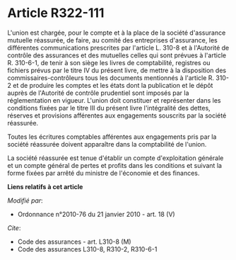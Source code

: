 # Article R322-111

L'union est chargée, pour le compte et à la place de la société d'assurance mutuelle réassurée, de faire, au comité des
entreprises d'assurance, les différentes communications prescrites par l'article L. 310-8 et à l'Autorité de contrôle des
assurances et des mutuelles celles qui sont prévues à l'article R. 310-6-1, de tenir à son siège les livres de comptabilité,
registres ou fichiers prévus par le titre IV du présent livre, de mettre à la disposition des commissaires-contrôleurs tous
les documents mentionnés à l'article R. 310-2 et de produire les comptes et les états dont la publication et le dépôt auprès
de l'Autorité de contrôle prudentiel sont imposés par la réglementation en vigueur. L'union doit constituer et représenter
dans les conditions fixées par le titre III du présent livre l'intégralité des dettes, réserves et provisions afférentes aux
engagements souscrits par la société réassurée.

Toutes les écritures comptables afférentes aux engagements pris par la société réassurée doivent apparaître dans la
comptabilité de l'union.

La société réassurée est tenue d'établir un compte d'exploitation générale et un compte général de pertes et profits dans les
conditions et suivant la forme fixées par arrêté du ministre de l'économie et des finances.

**Liens relatifs à cet article**

_Modifié par_:

  - Ordonnance n°2010-76 du 21 janvier 2010 - art. 18 (V)

_Cite_:

  - Code des assurances - art. L310-8 (M)
  - Code des assurances L310-8, R310-2, R310-6-1
